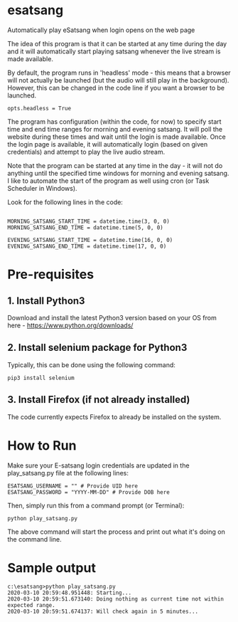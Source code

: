 # esatsang
Automatically play eSatsang when login opens on the web page

The idea of this program is that it can be started at any time during the day and it will automatically start playing satsang whenever the live stream is made available.

By default, the program runs in 'headless' mode - this means that a browser will not actually be launched (but the audio will still play in the background). However, this can be changed in the code line if you want a browser to be launched.

`opts.headless = True`

The program has configuration (within the code, for now) to specify start time and end time ranges for morning and evening satsang. It will poll the website during these times and wait until the login is made available. Once the login page is available, it will automatically login (based on given credentials) and attempt to play the live audio stream.

Note that the program can be started at any time in the day - it will not do anything until the specified time windows for morning and evening satsang. I like to automate the start of the program as well using cron (or Task Scheduler in Windows).

Look for the following lines in the code:

```

MORNING_SATSANG_START_TIME = datetime.time(3, 0, 0)
MORNING_SATSANG_END_TIME = datetime.time(5, 0, 0)

EVENING_SATSANG_START_TIME = datetime.time(16, 0, 0)
EVENING_SATSANG_END_TIME = datetime.time(17, 0, 0)
```

# Pre-requisites
## 1. Install Python3

Download and install the latest Python3 version based on your OS from here - https://www.python.org/downloads/

## 2. Install selenium package for Python3

Typically, this can be done using the following command:

`pip3 install selenium`

## 3. Install Firefox (if not already installed)
The code currently expects Firefox to already be installed on the system.


# How to Run

Make sure your E-satsang login credentials are updated in the play_satsang.py file at the following lines:

```
ESATSANG_USERNAME = "" # Provide UID here
ESATSANG_PASSWORD = "YYYY-MM-DD" # Provide DOB here
```

Then, simply run this from a command prompt (or Terminal):

`python play_satsang.py`

The above command will start the process and print out what it's doing on the command line.

# Sample output

```
c:\esatsang>python play_satsang.py
2020-03-10 20:59:48.951448: Starting...
2020-03-10 20:59:51.673140: Doing nothing as current time not within expected range.
2020-03-10 20:59:51.674137: Will check again in 5 minutes...
```
